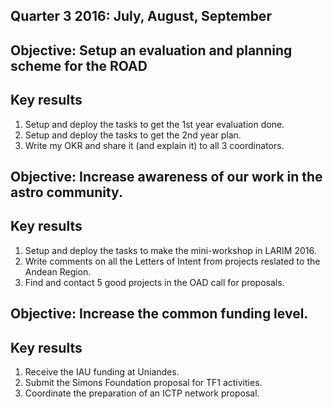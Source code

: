 ## Quarter 3 2016: July, August, September

## Objective: Setup an evaluation and planning scheme for the ROAD
## Key results
1. Setup and deploy the tasks to get the 1st year evaluation done.
2. Setup and deploy the tasks to get the 2nd year plan.
3. Write my OKR and share it (and explain it) to all 3 coordinators.

## Objective: Increase awareness of our work in the astro community.
## Key results
1. Setup and deploy the tasks to make the mini-workshop in LARIM 2016.
2. Write comments on all the Letters of Intent from projects reslated to the Andean Region.
3. Find and contact 5 good projects in the OAD call for proposals. 

## Objective: Increase the common funding level.
## Key results
1. Receive the IAU funding at Uniandes.
2. Submit the Simons Foundation proposal for TF1 activities.
3. Coordinate the preparation of an ICTP network proposal.




